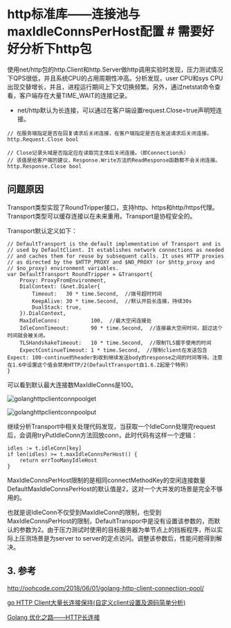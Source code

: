 ﻿# http标准库——连接池与maxIdleConnsPerHost配置 # 需要好好分析下http包

使用net/http包的http.Client和http.Server做http调用实验时发现，压力测试情况下QPS很低，并且系统CPU的占用周期性冲高。分析发现，user CPU和sys CPU出现交替增长，并且，进程运行期间上下文切换频繁。另外，通过netstat命令查看，客户端存在大量TIME_WAIT的连接记录。

* net/http默认为长连接，可以通过在客户端设置request.Close=true声明短连接。

```
// 在服务端指定是否在回复请求后关闭连接，在客户端指定是否在发送请求后关闭连接。
http.Request.Close bool

// Close记录头域是否指定应在读取完主体后关闭连接。（即Connection头）
// 该值是给客户端的建议，Response.Write方法的ReadResponse函数都不会关闭连接。
http.Response.Close bool
```

## 问题原因 ##

Transport类型实现了RoundTripper接口，支持http、https和http/https代理。Transport类型可以缓存连接以在未来重用。Transport是协程安全的。

Transport默认定义如下：

```
// DefaultTransport is the default implementation of Transport and is  
// used by DefaultClient. It establishes network connections as needed  
// and caches them for reuse by subsequent calls. It uses HTTP proxies  
// as directed by the $HTTP_PROXY and $NO_PROXY (or $http_proxy and  
// $no_proxy) environment variables.  
var DefaultTransport RoundTripper = &Transport{
    Proxy: ProxyFromEnvironment,  
    DialContext: (&net.Dialer{  
        Timeout:   30 * time.Second,  //拨号超时时间
        KeepAlive: 30 * time.Second,  //默认开启长连接，持续30s
        DualStack: true,  
    }).DialContext,  
    MaxIdleConns:          100,  //最大空闲连接处
    IdleConnTimeout:       90 * time.Second,  //连接最大空闲时间，超过这个时间就会被关闭。
    TLSHandshakeTimeout:   10 * time.Second,  //限制TLS握手使用的时间
    ExpectContinueTimeout: 1 * time.Second,  //限制client在发送包含 Expect: 100-continue的header到收到继续发送body的response之间的时间等待。注意在1.6中设置这个值会禁用HTTP/2(DefaultTransport自1.6.2起是个特例)
}
```

可以看到默认最大连接数MaxIdleConns是100。

![golanghttpclientconnpoolget](http://sweeat.me/golanghttpclientconnpoolget.svg)

![golanghttpclientconnpoolput](http://sweeat.me/golanghttpclientconnpoolput.svg)

继续分析Transport中相关处理代码发现，当获取一个IdleConn处理完request后，会调用tryPutIdleConn方法回放conn，此时代码有这样一个逻辑：

```
idles := t.idleConn[key]  
if len(idles) >= t.maxIdleConnsPerHost() {  
    return errTooManyIdleHost  
}
```

MaxIdleConnsPerHost限制的是相同connectMethodKey的空闲连接数量
DefaultMaxIdleConnsPerHost的默认值是2，这对一个大并发的场景是完全不够用的。

也就是说IdleConn不仅受到MaxIdleConn的限制，也受到MaxIdleConnsPerHost的限制，DefaultTranspor中是没有设置该参数的，而默认的参数为2。由于压力测试时使用的目标服务器为单节点上的挡板程序，所以实际上压测场景是为server to server的定点访问。调整该参数后，性能问题得到解决。

## 3. 参考 ##

http://oohcode.com/2018/06/01/golang-http-client-connection-pool/

[go HTTP Client大量长连接保持(自定义client设置及源码简单分析)](http://blog.csdn.net/kdpujie/article/details/73177179)

[Golang 优化之路——HTTP长连接](http://blog.cyeam.com/golang/2017/05/31/go-http-keepalive)
